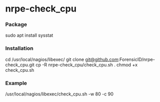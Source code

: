 # nrpe-check_cpu
### Package
sudo apt install sysstat

### Installation
cd /usr/local/nagios/libexec/
git clone git@github.com:ForensicID/nrpe-check_cpu.git
cp -R nrpe-check_cpu/check_cpu.sh .
chmod +x check_cpu.sh

### Example
/usr/local/nagios/libexec/check_cpu.sh -w 80 -c 90

